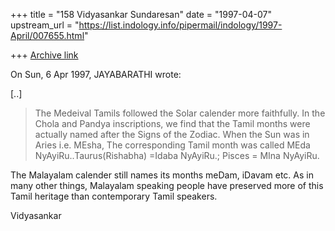 +++
title = "158 Vidyasankar Sundaresan"
date = "1997-04-07"
upstream_url = "https://list.indology.info/pipermail/indology/1997-April/007655.html"

+++
[Archive link](https://list.indology.info/pipermail/indology/1997-April/007655.html)



On Sun, 6 Apr 1997, JAYABARATHI wrote:

[..]

> The Medeival Tamils followed the Solar calender more faithfully.
> In the Chola and Pandya inscriptions, we find that the Tamil months were actually named after the Signs of the 
> Zodiac.
> When the Sun was in Aries i.e. MEsha, The corresponding Tamil month was called MEda NyAyiRu..Taurus(Rishabha) 
> =Idaba NyAyiRu.; Pisces = MIna NyAyiRu.

The Malayalam calender still names its months meDam, iDavam etc. As in
many other things, Malayalam speaking people have preserved more of this
Tamil heritage than contemporary Tamil speakers. 

Vidyasankar







